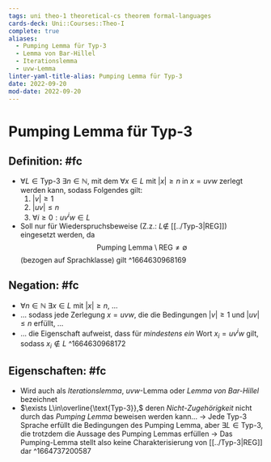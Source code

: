 ```yaml
---
tags: uni theo-1 theoretical-cs theorem formal-languages
cards-deck: Uni::Courses::Theo-I
complete: true
aliases:
  - Pumping Lemma für Typ-3
  - Lemma von Bar-Hillel
  - Iterationslemma
  - uvw-Lemma
linter-yaml-title-alias: Pumping Lemma für Typ-3
date: 2022-09-20
mod-date: 2022-09-20
---
```


# Pumping Lemma für Typ-3

## Definition: #fc
- $\forall L\in \text{Typ-3}~\exists n\in\mathbb{N},$ mit dem $\forall x\in L$ mit $|x|\geq n$ in $x=uvw$ zerlegt werden kann, sodass Folgendes gilt:
	1. $|v|\geq1$
	2. $|uv|\leq n$
	3. $\forall i\geq0:uv^iw\in L$
- Soll nur für Wiederspruchsbeweise (Z.z.: $L\notin$ [[../Typ-3|REG]]) eingesetzt werden, da $$\text{Pumping Lemma}\setminus\text{REG}\neq\emptyset$$ (bezogen auf Sprachklasse) gilt
^1664630968169

## Negation: #fc
- $\forall n\in\mathbb{N}~\exists x\in L$ mit $|x|\geq n,$ …
- … sodass jede Zerlegung $x=uvw,$ die die Bedingungen $|v|\geq1$ und $|uv|\leq n$ erfüllt, …
- … die Eigenschaft aufweist, dass für *mindestens ein* Wort $x_i=uv^iw$ gilt, sodass $x_i\notin L$
^1664630968172

## Eigenschaften: #fc
- Wird auch als *Iterationslemma*, $uvw$-Lemma oder *Lemma von Bar-Hillel* bezeichnet
- $\exists L\in\overline{\text{Typ-3}},$ deren *Nicht-Zugehörigkeit* nicht durch das *Pumping Lemma* beweisen werden kann…
	-> Jede Typ-3 Sprache erfüllt die Bedingungen des Pumping Lemma, aber $\exists L\in\text{Typ-3},$ die trotzdem die Aussage des Pumping Lemmas erfüllen
	-> Das Pumping-Lemma stellt also keine Charakterisierung von [[../Typ-3|REG]] dar
^1664737200587
